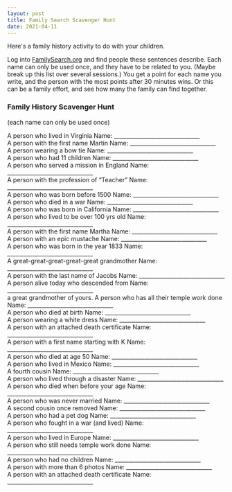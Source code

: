 ```yaml
---
layout: post
title: Family Search Scavenger Hunt
date: 2021-04-11
---
```

Here's a family history activity to do with your children. 

Log into [FamilySearch.org](https://www.familysearch.org/en/) and find people these sentences describe. Each name can only be used once, and they have to be related to you. (Maybe break up this list over several sessions.) You get a point for each name you write, and the person with the most points after 30 minutes wins. Or this can be a family effort, and see how many the family can find together. 


### Family History Scavenger Hunt 

(each name can only be used once)

A person who lived in Virginia    Name:  _______________________________  
A person with the first name Martin    Name:  _______________________________  
A person wearing a bow tie    Name:  _______________________________  
A person who had 11 children    Name:  _______________________________  
A person who served a mission in England    Name:  _______________________________  
A person with the profession of “Teacher”    Name:  _______________________________  
A person who was born before 1500     Name:  _______________________________  
A person who died in a war    Name:  _______________________________  
A person who was born in California    Name:  _______________________________  
A person who lived to be over 100 yrs old    Name:  _______________________________  
A person with the first name Martha    Name:  _______________________________  
A person with an epic mustache     Name:  _______________________________  
A person who was born in the year 1833     Name:  _______________________________  
A great-great-great-great-great grandmother    Name:  _______________________________  
A person with the last name of Jacobs     Name:  _______________________________  
A person alive today who descended from       Name:  _______________________________  
a great grandmother of yours.
A person who has all their temple work done    Name:  _______________________________  
A person who died at birth    Name:  _______________________________  
A person wearing a white dress     Name:  _______________________________  
A person with an attached death certificate    Name:  _______________________________  
A person with a first name starting with K    Name:  _______________________________  
A person who died at age 50    Name:  _______________________________  
A person who lived in Mexico    Name:  _______________________________  
A fourth cousin    Name:  _______________________________  
A person who lived through a disaster    Name:  _______________________________  
A person who died when before your age    Name:  _______________________________  
A person who was never married    Name:  _______________________________  
A second cousin once removed     Name:  _______________________________  
A person who had a pet dog     Name:  _______________________________  
A person who fought in a war (and lived)    Name:  _______________________________  
A person who lived in Europe    Name:  _______________________________  
A person who still needs temple work done    Name:  _______________________________  
A person who had no children    Name:  _______________________________  
A person with more than 6 photos     Name:  _______________________________  
A person with an attached death certificate      Name:  _______________________________  

